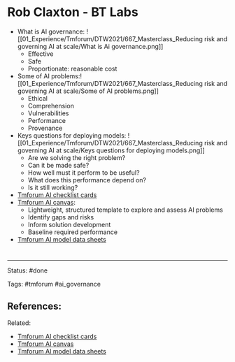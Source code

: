 # Rob Claxton - BT Labs

- What is AI governance: ![[01_Experience/Tmforum/DTW2021/667_Masterclass_Reducing risk and governing AI at scale/What is Ai governance.png]]
	- Effective
	- Safe
	- Proportionate: reasonable cost
- Some of AI problems:![[01_Experience/Tmforum/DTW2021/667_Masterclass_Reducing risk and governing AI at scale/Some of AI problems.png]]
	- Ethical
	- Comprehension
	- Vulnerabilities
	- Performance
	- Provenance
- Keys questions for deploying models: ![[01_Experience/Tmforum/DTW2021/667_Masterclass_Reducing risk and governing AI at scale/Keys questions for deploying models.png]]
	- Are we solving the right problem?
	- Can it be made safe?
	- How well must it perform to be useful?
	- What does this performance depend on?
	- Is it still working?
- [Tmforum AI checklist cards](https://www.tmforum.org/resources/reference/ai-checklist-cards/)
- [Tmforum AI canvas](https://www.tmforum.org/resources/technical-report/ig1238-ai-canvas-v1-0-0/):
	- Lightweight, structured template to explore and assess AI problems
	- Identify gaps and risks
	- Inform solution development
	- Baseline required performance
- [Tmforum AI model data sheets](https://www.tmforum.org/resources/specification/ig1232-ai-model-data-sheet-specification-v1-0-0/)









# 

---
Status: #done

Tags: #tmforum #ai_governance

References:
- 

Related:
- [Tmforum AI checklist cards](https://www.tmforum.org/resources/reference/ai-checklist-cards/)
- [Tmforum AI canvas](https://www.tmforum.org/resources/technical-report/ig1238-ai-canvas-v1-0-0/)
- [Tmforum AI model data sheets](https://www.tmforum.org/resources/specification/ig1232-ai-model-data-sheet-specification-v1-0-0/)
